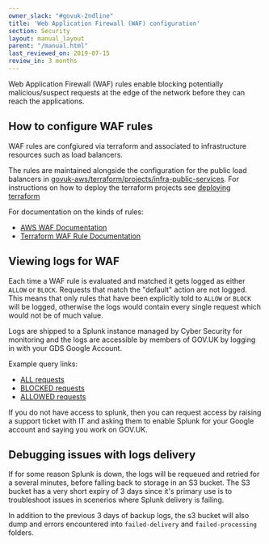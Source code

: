 ```yaml
---
owner_slack: "#govuk-2ndline"
title: 'Web Application Firewall (WAF) configuration'
section: Security
layout: manual_layout
parent: "/manual.html"
last_reviewed_on: 2019-07-15
review_in: 3 months
---
```


Web Application Firewall (WAF) rules enable blocking potentially
malicious/suspect requests at the edge of the network before they can reach the applications.

## How to configure WAF rules

WAF rules are confgiured via terraform and associated to infrastructure
resources such as load balancers.

The rules are maintained alongside the configuration for the public load
balancers in [govuk-aws/terraform/projects/infra-public-services](https://github.com/alphagov/govuk-aws/tree/master/terraform/projects/infra-public-services).
For instructions on how to deploy the terraform projects see [deploying terraform](/manual/deploying-terraform.html)

For documentation on the kinds of rules:

* [AWS WAF Documentation](https://docs.aws.amazon.com/waf/latest/developerguide/waf-chapter.html)
* [Terraform WAF Rule Documentation](https://www.terraform.io/docs/providers/aws/r/wafregional_rule.html)

## Viewing logs for WAF

Each time a WAF rule is evaluated and matched it gets logged as either `ALLOW`
or `BLOCK`. Requests that match the "default" action are not logged. This means
that only rules that have been explicitly told to `ALLOW` or `BLOCK` will be
logged, otherwise the logs would contain every single request which would not
be of much value.

Logs are shipped to a Splunk instance managed by Cyber Security for monitoring
and the logs are accessible by members of GOV.UK by logging in with your GDS
Google Account.

Example query links:

* [ALL requests](https://gds.splunkcloud.com/en-GB/app/gds-006-govuk/search?q=search%20index%3D"govuk_waf")
* [BLOCKED requests](https://gds.splunkcloud.com/en-GB/app/gds-006-govuk/search?q=search%20index%3D"govuk_waf"%20action%3DBLOCK)
* [ALLOWED requests](https://gds.splunkcloud.com/en-GB/app/gds-006-govuk/search?q=search%20index%3D"govuk_waf"%20action%3DALLOW)

If you do not have access to splunk, then you can request access by raising a
support ticket with IT and asking them to enable Splunk for your Google account
and saying you work on GOV.UK.


## Debugging issues with logs delivery

If for some reason Splunk is down, the logs will be requeued and retried for a
several minutes, before falling back to storage in an S3 bucket. The S3 bucket has a
very short expiry of 3 days since it's primary use is to troubleshoot issues in
scenerios where Splunk delivery is failing.

In addition to the previous 3 days of backup logs, the s3 bucket will also dump
and errors encountered into `failed-delivery` and `failed-processing` folders.


